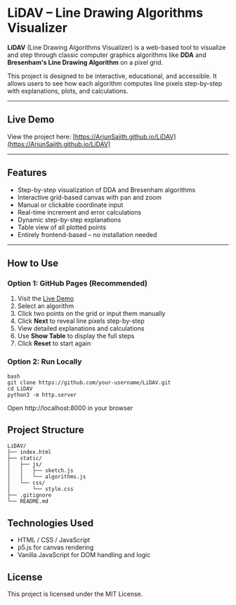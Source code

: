 # LiDAV – Line Drawing Algorithms Visualizer

**LiDAV** (Line Drawing Algorithms Visualizer) is a web-based tool to visualize and step through classic computer graphics algorithms like **DDA** and **Bresenham's Line Drawing Algorithm** on a pixel grid.

This project is designed to be interactive, educational, and accessible. It allows users to see how each algorithm computes line pixels step-by-step with explanations, plots, and calculations.

---

## Live Demo

View the project here: [https://ArjunSajith.github.io/LiDAV](https://ArjunSajith.github.io/LiDAV)

---

## Features

- Step-by-step visualization of DDA and Bresenham algorithms  
- Interactive grid-based canvas with pan and zoom  
- Manual or clickable coordinate input  
- Real-time increment and error calculations  
- Dynamic step-by-step explanations  
- Table view of all plotted points  
- Entirely frontend-based – no installation needed  

---

## How to Use

### Option 1: GitHub Pages (Recommended)

1. Visit the [Live Demo](https://ArjunSajith.github.io/LiDAV)  
2. Select an algorithm  
3. Click two points on the grid or input them manually  
4. Click **Next** to reveal line pixels step-by-step  
5. View detailed explanations and calculations  
6. Use **Show Table** to display the full steps  
7. Click **Reset** to start again  

### Option 2: Run Locally

```
bash
git clone https://github.com/your-username/LiDAV.git
cd LiDAV
python3 -m http.server
```
 Open http://localhost:8000 in your browser

## Project Structure
```
LiDAV/
├── index.html
├── static/
│   ├── js/
│   │   ├── sketch.js
│   │   └── algorithms.js
│   └── css/
│       └── style.css
├── .gitignore
└── README.md
```

## Technologies Used
- HTML / CSS / JavaScript
- p5.js for canvas rendering
- Vanilla JavaScript for DOM handling and logic

## License
This project is licensed under the MIT License.